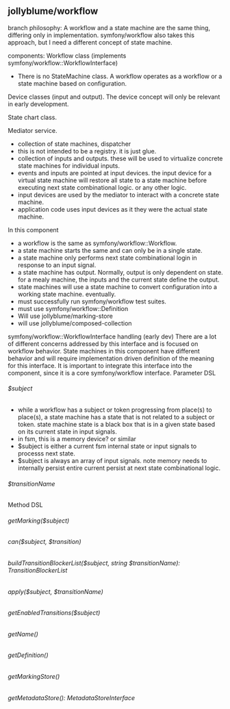## jollyblume/workflow

branch philosophy: A workflow and a state machine are the same thing, differing only in implementation. symfony/workflow also takes this approach, but I need a different concept of state machine.

components:
Workflow class (implements symfony/workflow::WorkflowInterface)
* There is no StateMachine class. A workflow operates as a workflow or a state machine based on configuration.

Device classes (input and output). The device concept will only be relevant in early development.

State chart class.

Mediator service.
* collection of state machines, dispatcher
* this is not intended to be a registry. it is just glue.
* collection of inputs and outputs. these will be used to virtualize concrete state machines for individual inputs.
* events and inputs are pointed at input devices. the input device for a virtual state machine will restore all state to a state machine before executing next state combinational logic. or any other logic.
* input devices are used by the mediator to interact with a concrete state machine.
* application code uses input devices as it they were the actual state machine.

In this component
* a workflow is the same as symfony/workflow::Workflow.
* a state machine starts the same and can only be in a single state.
* a state machine only performs next state combinational login in response to an input signal.
* a state machine has output. Normally, output is only dependent on state. for a mealy machine, the inputs and the current state define the output.
* state machines will use a state machine to convert configuration into a working state machine. eventually.
* must successfully run symfony/workflow test suites.
* must use symfony/workflow::Definition
* Will use jollyblume/marking-store
* will use jollyblume/composed-collection

symfony/workflow::WorkflowInterface handling (early dev)
There are a lot of different concerns addressed by this interface and is focused on workflow behavior. State machines in this component have different behavior and will require implementation driven definition of the meaning for this interface. It is important to integrate this interface into the component, since it is a core symfony/workflow interface.
Parameter DSL
###### $subject
* while a workflow has a subject or token progressing from place(s) to place(s), a state machine has a state that is not related to a subject or token. state machine state is a black box that is in a given state based on its current state in input signals.
* in fsm, this is a memory device? or similar
* $subject is either a current fsm internal state or input signals to processs next state.
* $subject is always an array of input signals. note memory needs to internally persist entire current persist at next state combinational logic.
###### $transitionName

Method DSL
###### getMarking($subject)
###### can($subject, $transition)
###### buildTransitionBlockerList($subject, string $transitionName): TransitionBlockerList
###### apply($subject, $transitionName)
###### getEnabledTransitions($subject)
###### getName()
###### getDefinition()
###### getMarkingStore()
###### getMetadataStore(): MetadataStoreInterface
